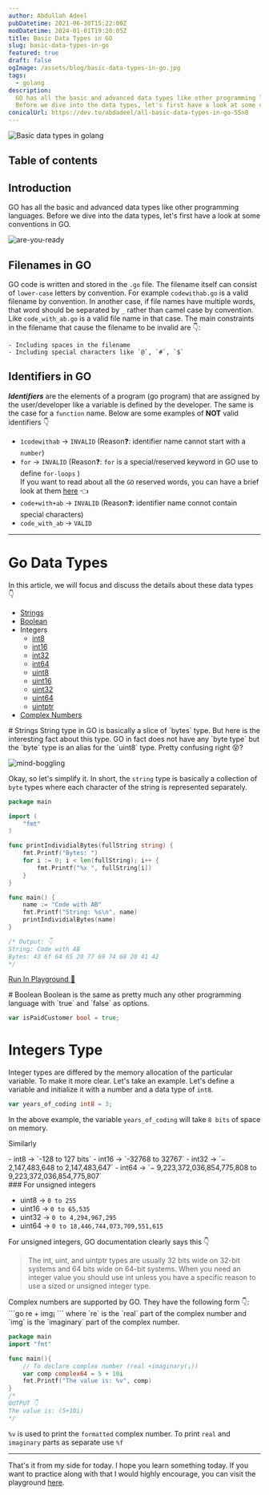 ```yaml
---
author: Abdullah Adeel
pubDatetime: 2021-06-30T15:22:00Z
modDatetime: 2024-01-01T19:20:05Z
title: Basic Data Types in GO
slug: basic-data-types-in-go
featured: true
draft: false
ogImage: /assets/blog/basic-data-types-in-go.jpg
tags:
  - golang
description:
  GO has all the basic and advanced data types like other programming languages.
  Before we dive into the data types, let's first have a look at some conventions in GO.
conicalUrl: https://dev.to/abdadeel/all-basic-data-types-in-go-55n8
---
```


![Basic data types in golang](@assets/blog/basic-data-types-in-go.jpg)

## Table of contents

## Introduction

GO has all the basic and advanced data types like other programming languages. Before we dive into the data types, let's first have a look at some conventions in GO.

![are-you-ready](https://media.giphy.com/media/hTBkgmCL1g79DUvAiR/giphy.gif)

## Filenames in GO

GO code is written and stored in the `.go` file. The filename itself can consist of `lower-case` letters by convention. For example `codewithab.go` is a valid filename by convention. In another case, if file names have multiple words, that word should be separated by `_` rather than camel case by convention. Like `code_with_ab.go` is a valid file name in that case. The main constraints in the filename that cause the filename to be invalid are 👇:

    - Including spaces in the filename
    - Including special characters like `@`, `#`, `$`

## Identifiers in GO

**_Identifiers_** are the elements of a program (go program) that are assigned by the user/developer like a variable is defined by the developer. The same is the case for a `function` name.
Below are some examples of **NOT** valid identifiers 👇

- `1codewithab` -> `INVALID` (Reason❓: identifier name cannot start with a `number`)
- `for` -> `INVALID` (Reason❓: `for` is a special/reserved keyword in GO use to define `for-loops` ) </br> If you want to read about all the `GO` reserved words, you can have a brief look at them [here](https://medium.com/wesionary-team/know-about-25-keywords-in-go-eca109855d4d) 👈
- `code+with+ab` -> `INVALID` (Reason❓: identifier name connot contain special characters)
- `code_with_ab` -> `VALID`

<hr>

# Go Data Types

In this article, we will focus and discuss the details about these data types 👇

- [Strings](#string)
- [Boolean](#bool)
- Integers
  - [int8](#intergers)
  - [int16](#intergers)
  - [int32](#intergers)
  - [int64](#intergers)
  - [uint8](#intergers-u)
  - [uint16](#intergers-u)
  - [uint32](#intergers-u)
  - [uint64](#intergers-u)
  - [uintptr](#intergers-u)
- [Complex Numbers](complex)

<div id="string"></div>
# Strings
String type in GO is basically a slice of `bytes` type. But here is the interesting fact about this type. GO in fact does not have any `byte type` but the `byte` type is an alias for the `uint8` type. Pretty confusing right 😵?

![mind-boggling](https://media.giphy.com/media/7FgDseZw8Zw9Gi0OMk/giphy.gif)

Okay, so let's simplify it. In short, the `string` type is basically a collection of `byte` types where each character of the string is represented separately.

```go
package main

import (
    "fmt"
)

func printIndividialBytes(fullString string) {
    fmt.Printf("Bytes: ")
    for i := 0; i < len(fullString); i++ {
        fmt.Printf("%x ", fullString[i])
    }
}

func main() {
    name := "Code with AB"
    fmt.Printf("String: %s\n", name)
    printIndividialBytes(name)
}

/* Output: 👇
String: Code with AB
Bytes: 43 6f 64 65 20 77 69 74 68 20 41 42
*/
```

[Run In Playground 🔗](https://play.golang.org/p/LJV2uawhtLn)

<div id="bool"></div>
# Boolean
Boolean is the same as pretty much any other programming language with `true` and `false` as options.

```go
var isPaidCustomer bool = true;
```

<h1> Integers Type </h1>

Integer types are differed by the memory allocation of the particular variable. To make it more clear. Let's take an example.
Let's define a variable and initialize it with a number and a data type of `int8`.

```go
var years_of_coding int8 = 3;
```

In the above example, the variable `years_of_coding` will take `8 bits` of space on memory.

Similarly

<div id="intergers">
- int8 -> `-128 to 127 bits`
- int16 -> `-32768 to 32767`
- int32 -> `− 2,147,483,648 to 2,147,483,647`
- int64 -> `− 9,223,372,036,854,775,808 to 9,223,372,036,854,775,807`

<div id="intergers-u"></div>
### For unsigned integers

- uint8 -> `0 to 255`
- uint16 -> `0 to 65,535`
- uint32 -> `0 to 4,294,967,295`
- uint64 -> `0 to 18,446,744,073,709,551,615`

For unsigned integers, GO documentation clearly says this 👇

> The int, uint, and uintptr types are usually 32 bits wide on 32-bit systems and 64 bits wide on 64-bit systems. When you need an integer value you should use int unless you have a specific reason to use a sized or unsigned integer type.

<div id="complex"></div>
Complex numbers are supported by GO. They have the following form 👇:
```go
re + img¡
```
where `re` is the `real` part of the complex number and `img` is the `imaginary` part of the complex number.

```go
package main
import "fmt"

func main(){
    // To declare complex number (real +imaginary(¡))
    var comp complex64 = 5 + 10i
    fmt.Printf("The value is: %v", comp)
}
/*
OUTPUT 👇
The value is: (5+10i)
*/
```

`%v` is used to print the `formatted` complex number.
To print `real` and `imaginary` parts as separate use `%f`

<hr>

That's it from my side for today. I hope you learn something today. If you want to practice along with that I would highly encourage, you can visit the playground [here](https://play.golang.org/).
